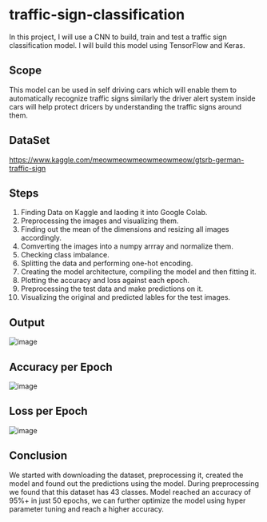 # traffic-sign-classification
In this project, I will use a CNN to build, train and test a traffic sign classification model. I will build this model using TensorFlow and Keras. 

## Scope
This model can be used in self driving cars which will enable them to automatically recognize traffic signs similarly the driver alert system inside cars will help protect dricers by understanding the traffic signs around them.

## DataSet
https://www.kaggle.com/meowmeowmeowmeowmeow/gtsrb-german-traffic-sign

## Steps
1. Finding Data on Kaggle and laoding it into Google Colab.
2. Preprocessing the images and visualizing them.
3. Finding out the mean of the dimensions and resizing all images accordingly. 
4. Comverting the images into a numpy arrray and normalize them. 
5. Checking class imbalance.
6. Splitting the data and performing one-hot encoding.
7. Creating the model architecture, compiling the model and then fitting it. 
8. Plotting the accuracy and loss against each epoch. 
9. Preprocessing the test data and make predictions on it. 
10. Visualizing the original and predicted lables for the test images. 

## Output
![image](https://user-images.githubusercontent.com/50231750/200907915-98b0938a-36e3-42d7-be34-b4466ca01e69.png)

## Accuracy per Epoch
![image](https://user-images.githubusercontent.com/50231750/200908696-78f72708-a185-4f05-a873-e6afaa4aef11.png)

## Loss per Epoch
![image](https://user-images.githubusercontent.com/50231750/200908890-c6ec1a84-d20a-4c1f-a6f9-5cd600c3ab2e.png)


## Conclusion
We started with downloading the dataset, preprocessing it, created the model and found out the predictions using the model. During preprocessing we found that this dataset has 43 classes. Model reached an accuracy of 95%+ in just 50 epochs, we can further optimize the model using hyper parameter tuning and reach a higher accuracy. 
